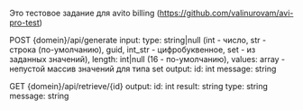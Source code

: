 Это тестовое задание для avito billing (https://github.com/valinurovam/avi-pro-test)
 
 POST {domein}/api/generate
 	input:
 		type: string|null (int - число, str - строка (по-умолчанию), guid, int_str - цифробуквенное, set - из заданных значений),
 		length: int|null (16 - по-умолчанию),
 		values: array - непустой массив значений для типа set
 	output:
		id: int
		message: string

GET {domein}/api/retrieve/{id}
 	output:
		id: int
		result: string
		type: string
		message: string
